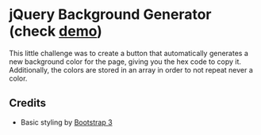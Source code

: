 # jQuery Background Generator (check [demo](http://hectormunozg.github.io/random-background-generator/))

This little challenge was to create a button that automatically generates a new background color for the page, giving you the hex code to copy it.
Additionally, the colors are stored in an array in order to not repeat never a color.

## Credits
- Basic styling by [Bootstrap 3](http://getbootstrap.com)
